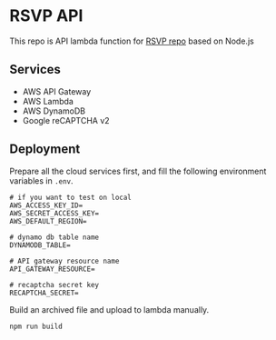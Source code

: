 RSVP API
===

This repo is API lambda function for [RSVP repo](https://github.com/tpai/rsvp) based on Node.js

## Services

- AWS API Gateway
- AWS Lambda
- AWS DynamoDB
- Google reCAPTCHA v2

## Deployment

Prepare all the cloud services first, and fill the following environment variables in `.env`.

```
# if you want to test on local
AWS_ACCESS_KEY_ID=
AWS_SECRET_ACCESS_KEY=
AWS_DEFAULT_REGION=

# dynamo db table name
DYNAMODB_TABLE=

# API gateway resource name
API_GATEWAY_RESOURCE=

# recaptcha secret key
RECAPTCHA_SECRET=
```

Build an archived file and upload to lambda manually.

```
npm run build
```
